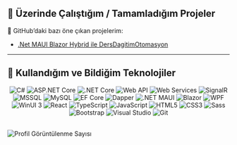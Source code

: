 ## 🚀 Üzerinde Çalıştığım / Tamamladığım Projeler

🔗 GitHub’daki bazı öne çıkan projelerim:

- [.Net MAUI Blazor Hybrid ile DersDagitimOtomasyon](https://github.com/bytlhakds/DersDagitimOtomasyon)

---

## 🧰 Kullandığım ve Bildiğim Teknolojiler

<div align="center">

<!-- ⚙️ Backend & API -->
<img src="https://img.shields.io/badge/C%23-239120?style=for-the-badge&logo=c-sharp&logoColor=white" alt="C#" />
<img src="https://img.shields.io/badge/ASP.NET%20Core-5C2D91?style=for-the-badge&logo=dotnet&logoColor=white" alt="ASP.NET Core"/>
<img src="https://img.shields.io/badge/.NET%20Core-512BD4?style=for-the-badge&logo=dotnet&logoColor=white" alt=".NET Core"/>
<img src="https://img.shields.io/badge/Web%20API-8E44AD?style=for-the-badge&logo=web&logoColor=white" alt="Web API"/>
<img src="https://img.shields.io/badge/Web%20Servisler-0078D4?style=for-the-badge&logo=dotnet&logoColor=white" alt="Web Services"/>
<img src="https://img.shields.io/badge/SignalR-5C2D91?style=for-the-badge&logo=dotnet&logoColor=white" alt="SignalR" />

<!-- 🧱 Veri Tabanı Teknolojileri -->
<img src="https://img.shields.io/badge/MSSQL-CC2927?style=for-the-badge&logo=microsoftsqlserver&logoColor=white" alt="MSSQL"/>
<img src="https://img.shields.io/badge/MySQL-4479A1?style=for-the-badge&logo=mysql&logoColor=white" alt="MySQL"/>

<!-- ⚙️ ORM ve Veri Erişim Teknolojileri -->
<img src="https://img.shields.io/badge/Entity%20Framework%20Core-512BD4?style=for-the-badge&logo=dotnet&logoColor=white" alt="EF Core"/>
<img src="https://img.shields.io/badge/Dapper-0A0A0A?style=for-the-badge&logo=github&logoColor=white" alt="Dapper"/>

<!-- 🖥️ Cross-Platform UI -->
<img src="https://img.shields.io/badge/.NET%20MAUI-512BD4?style=for-the-badge&logo=dotnet&logoColor=white" alt=".NET MAUI"/>
<img src="https://img.shields.io/badge/Blazor-512BD4?style=for-the-badge&logo=blazor&logoColor=white" alt="Blazor"/>
<img src="https://img.shields.io/badge/WPF-512BD4?style=for-the-badge&logo=windows&logoColor=white" alt="WPF"/>
<img src="https://img.shields.io/badge/WinUI%203-0078D4?style=for-the-badge&logo=windows&logoColor=white" alt="WinUI 3"/>

<!-- 🌐 Frontend -->
<img src="https://img.shields.io/badge/React-20232A?style=for-the-badge&logo=react&logoColor=61DAFB" alt="React"/>
<img src="https://img.shields.io/badge/TypeScript-3178C6?style=for-the-badge&logo=typescript&logoColor=white" alt="TypeScript"/>
<img src="https://img.shields.io/badge/JavaScript-F7DF1E?style=for-the-badge&logo=javascript&logoColor=black" alt="JavaScript"/>
<img src="https://img.shields.io/badge/HTML5-E34F26?style=for-the-badge&logo=html5&logoColor=white" alt="HTML5"/>
<img src="https://img.shields.io/badge/CSS3-1572B6?style=for-the-badge&logo=css3&logoColor=white" alt="CSS3"/>
<img src="https://img.shields.io/badge/Sass-CC6699?style=for-the-badge&logo=sass&logoColor=white" alt="Sass"/>
<img src="https://img.shields.io/badge/Bootstrap-563D7C?style=for-the-badge&logo=bootstrap&logoColor=white" alt="Bootstrap"/>

<!-- 🔧 Geliştirme Araçları -->
<img src="https://img.shields.io/badge/Visual%20Studio-5C2D91?style=for-the-badge&logo=visualstudio&logoColor=white" alt="Visual Studio"/>
<img src="https://img.shields.io/badge/Git-F05032?style=for-the-badge&logo=git&logoColor=white" alt="Git"/>

</div>

<br/>

![Profil Görüntülenme Sayısı](https://komarev.com/ghpvc/?username=bytlhakds&color=blue&style=flat)


